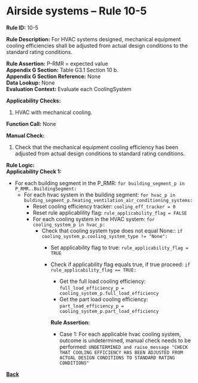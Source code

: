 # Airside systems – Rule 10-5  

**Rule ID:** 10-5  
 
**Rule Description:** For HVAC systems designed, mechanical equipment cooling efficiencies shall be adjusted from actual design conditions to the standard rating conditions.   

**Rule Assertion:** P-RMR = expected value                                           
**Appendix G Section:** Table G3.1 Section 10 b.  
**Appendix G Section Reference:** None  
**Data Lookup:** None    
**Evaluation Context:** Evaluate each CoolingSystem   

**Applicability Checks:**  

1. HVAC with mechanical cooling.  

**Function Call:** None  

**Manual Check:**  

 1. Check that the mechanical equipment cooling efficiency has been adjusted from actual design conditions to standard rating conditions.   

**Rule Logic:**  
**Applicability Check 1:**   
- For each building segment in the P_RMR: `for building_segment_p in P_RMR..BuildingSegment:`
    - For each hvac system in the building segment: `for hvac_p in bulding_segment_p.heating_ventilation_air_conditioning_systems:`
        - Reset cooling efficiency tracker: `cooling_eff_tracker = 0`
        - Reset rule applicablility flag: `rule_applicability_flag = FALSE`
        - For each cooling system in the HVAC system: `for cooling_system_p in hvac_p:`
            - Check that cooling system type does not equal None:: `if cooling_system_p.cooling_system_type != "None":`
                - Set applicability flag to true: `rule_applicability_flag = TRUE`
                - Check if applicability flag equals true, if true proceed: `if rule_applicability_flag == TRUE:`
                    - Get the full load cooling efficiency: `full_load_efficiency_p = cooling_system_p.full_load_efficiency`
                    - Get the part load cooling efficiency: `part_load_efficiency_p = cooling_system_p.part_load_efficiency`  
                    
                    **Rule Assertion:**
                    - Case 1: For each applicable hvac cooling system, outcome is undetermined, manual check needs to be performed: `UNDETERMINED and raise_message "CHECK THAT COOLING EFFICIENCY HAS BEEN ADJUSTED FROM ACTUAL DESIGN CONDITIONS TO STANDARD RATING CONDITIONS"` 

 **[Back](../_toc.md)**
